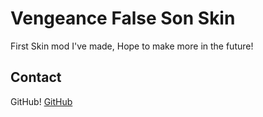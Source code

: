 # Vengeance False Son Skin

First Skin mod I've made, Hope to make more in the future!

## Contact

GitHub! [GitHub](https://github.com/010Pain010/Vengeance-False-Son-Skin)

